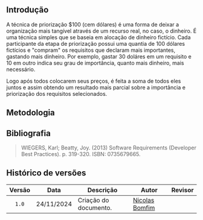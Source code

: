 ## Introdução

A técnica de priorização $100 (cem dólares) é uma forma de deixar a organização mais tangível através de um recurso real, no caso, o dinheiro. É uma técnica simples que se baseia em alocação de dinheiro fictício. Cada participante da etapa de priorização possui uma quantia de 100 dólares fictícios e "compram" os requisitos que declaram mais importantes, gastando mais dinheiro. Por exemplo, gastar 30 doláres em um requisito e 10 em outro indica seu grau de importância, quanto mais dinheiro, mais necessário.

Logo após todos colocarem seus preços, é feita a soma de todos eles juntos e assim obtendo um resultado mais parcial sobre a importância e priorização dos requisitos selecionados.

## Metodologia



## Bibliografia

> WIEGERS, Karl; Beatty, Joy. (2013) Software Requirements (Developer Best Practices). p. 319-320. ISBN: 0735679665.

## Histórico de versões 

|Versão|Data|Descrição|Autor|Revisor|
|:----:|----|---------|-----|:-------:|
|`1.0`|24/11/2024|Criação do documento. |[Nicolas Bomfim](https://github.com/nickgehjk)|[](https://github.com/)|
